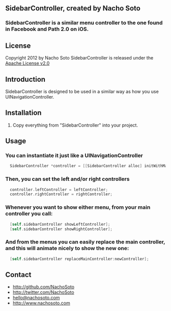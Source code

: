 ## SidebarController, created by Nacho Soto
### SidebarController is a similar menu controller to the one found in Facebook and Path 2.0 on iOS.

## License

Copyright 2012 by Nacho Soto
SidebarController is released under the [Apache License v2.0](http://www.apache.org/licenses/LICENSE-2.0)

## Introduction

SidebarController is designed to be used in a similar way as how you use UINavigationController. 

## Installation

 1. Copy everything from "SidebarController" into your project.
 
## Usage

### You can instantiate it just like a UINavigationController

``` objective-c
  SidebarController *controller = [[SidebarController alloc] initWithMainController:mainController];
```

### Then, you can set the left and/or right controllers

``` objective-c
  controller.leftController = leftController;
  controller.rightController = rightController;
```

### Whenever you want to show either menu, from your main controller you call:

``` objective-c
  [self.sidebarController showLeftController];
  [self.sidebarController showRightController];
```

### And from the menus you can easily replace the main controller, and this will animate nicely to show the new one:

``` objective-c
  [self.sidebarController replaceMainController:newController];
```

## Contact
- http://github.com/NachoSoto
- http://twitter.com/NachoSoto
- hello@nachosoto.com
- http://www.nachosoto.com